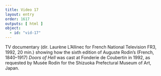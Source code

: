 ```yaml
---
title: Video 17
layout: entry
order: 1617
outputs: [ html ]
object:
  - id: "vid-17"
---
```


TV documentary (dir. Laurène L’Allinec for French National Television FR3, 1992, 20 min.) showing how the sixth edition of Auguste Rodin’s (French, 1840–1917) *Doors of Hell* was cast at Fonderie de Coubertin in 1992, as requested by Musée Rodin for the Shizuoka Prefectural Museum of Art, Japan.
